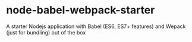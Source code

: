 # node-babel-webpack-starter
A starter Nodejs application with Babel (ES6, ES7+ features) and Wepack (just for bundling) out of the box
